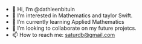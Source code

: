 - 👋 Hi, I’m @dathleenbituin
- 👀 I’m interested in Mathematics and taylor Swift.
- 🌱 I’m currently learning Applied Mathematics
- 💞️ I’m looking to collaborate on my future projetcs.
- 📫 How to reach me: saturdb@gmail.com

<!---
dathleenbituin/dathleenbituin is a ✨ special ✨ repository because its `README.md` (this file) appears on your GitHub profile.
You can click the Preview link to take a look at your changes.
--->
